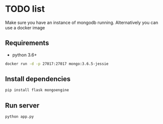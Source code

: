 
# TODO list

Make sure you have an instance of mongodb running. Alternatively you can use a docker image

## Requirements

- python 3.6+


```sh
docker run -d -p 27017:27017 mongo:3.6.5-jessie
```

## Install dependencies

```sh
pip install flask mongoengine
```

## Run server

```
python app.py
```